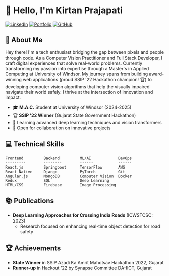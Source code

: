 # 👋 Hello, I'm Kirtan Prajapati

[![LinkedIn](https://img.shields.io/badge/LinkedIn-Connect-blue)](https://www.linkedin.com/in/kirtan-prajapati-6203a21b8/)
[![Portfolio](https://kirtanjprajapati.netlify.app/)](https://kirtanjprajapati.netlify.app/)
[![GitHub](https://img.shields.io/badge/GitHub-Follow-black)](https://github.com/kirtanlab)

## 🚀 About Me

Hey there! I'm a tech enthusiast bridging the gap between pixels and people through code. As a Computer Vision Practitioner and Full Stack Developer, I craft digital experiences that solve real-world problems. Currently transforming my passion into expertise through a Master's in Applied Computing at University of Windsor.
My journey spans from building award-winning web applications (proud SSIP '22 Hackathon champion! 🏆) to developing computer vision algorithms that help the visually impaired navigate their world safely. I thrive at the intersection of innovation and impact.

- 🎓 **M.A.C.** Student at University of Windsor (2024-2025)
- 🏆 **SSIP '22 Winner** (Gujarat State Government Hackathon)
- 🌱 Learning advanced deep learning techniques and vision transformers
- 💼 Open for collaboration on innovative projects

## 💻 Technical Skills

```
Frontend         Backend         ML/AI            DevOps
---------        --------        ------           ------
React.js         Springboot      TensorFlow       AWS
React Native     Django          PyTorch          Git
Angular.js       MongoDB         Computer Vision  Docker
Redux            SQL             Deep Learning    
HTML/CSS         Firebase        Image Processing
```

## 📚 Publications

- **Deep Learning Approaches for Crossing India Roads** (ICWSTCSC: 2023)
  - Research focused on enhancing real-time object detection for road safety

## 🏆 Achievements

- **State Winner** in SSIP Azadi Ka Amrit Mahotsav Hackathon 2022, Gujarat
- **Runner-up** in Hackout '22 by Synapse Committee DA-IICT, Gujarat

